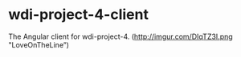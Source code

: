# wdi-project-4-client
The Angular client for wdi-project-4.
(http://imgur.com/DIqTZ3I.png "LoveOnTheLine”)

